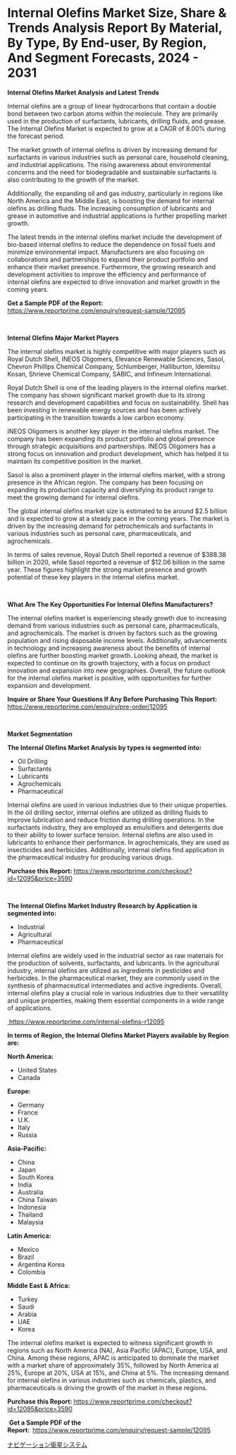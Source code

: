 <p><h1>Internal Olefins Market Size, Share & Trends Analysis Report By Material, By Type, By End-user, By Region, And Segment Forecasts, 2024 - 2031</h1></p><p><strong>Internal Olefins Market Analysis and Latest Trends</strong></p>
<p><p>Internal olefins are a group of linear hydrocarbons that contain a double bond between two carbon atoms within the molecule. They are primarily used in the production of surfactants, lubricants, drilling fluids, and grease. The Internal Olefins Market is expected to grow at a CAGR of 8.00% during the forecast period.</p><p>The market growth of internal olefins is driven by increasing demand for surfactants in various industries such as personal care, household cleaning, and industrial applications. The rising awareness about environmental concerns and the need for biodegradable and sustainable surfactants is also contributing to the growth of the market.</p><p>Additionally, the expanding oil and gas industry, particularly in regions like North America and the Middle East, is boosting the demand for internal olefins as drilling fluids. The increasing consumption of lubricants and grease in automotive and industrial applications is further propelling market growth.</p><p>The latest trends in the internal olefins market include the development of bio-based internal olefins to reduce the dependence on fossil fuels and minimize environmental impact. Manufacturers are also focusing on collaborations and partnerships to expand their product portfolio and enhance their market presence. Furthermore, the growing research and development activities to improve the efficiency and performance of internal olefins are expected to drive innovation and market growth in the coming years.</p></p>
<p><strong>Get a Sample PDF of the Report:&nbsp;</strong> <a href="https://www.reportprime.com/enquiry/request-sample/12095">https://www.reportprime.com/enquiry/request-sample/12095</a></p>
<p>&nbsp;</p>
<p><strong>Internal Olefins Major Market Players</strong></p>
<p><p>The internal olefins market is highly competitive with major players such as Royal Dutch Shell, INEOS Oligomers, Elevance Renewable Sciences, Sasol, Chevron Phillips Chemical Company, Schlumberger, Halliburton, Idemitsu Kosan, Shrieve Chemical Company, SABIC, and Infineum International.</p><p>Royal Dutch Shell is one of the leading players in the internal olefins market. The company has shown significant market growth due to its strong research and development capabilities and focus on sustainability. Shell has been investing in renewable energy sources and has been actively participating in the transition towards a low carbon economy.</p><p>INEOS Oligomers is another key player in the internal olefins market. The company has been expanding its product portfolio and global presence through strategic acquisitions and partnerships. INEOS Oligomers has a strong focus on innovation and product development, which has helped it to maintain its competitive position in the market.</p><p>Sasol is also a prominent player in the internal olefins market, with a strong presence in the African region. The company has been focusing on expanding its production capacity and diversifying its product range to meet the growing demand for internal olefins.</p><p>The global internal olefins market size is estimated to be around $2.5 billion and is expected to grow at a steady pace in the coming years. The market is driven by the increasing demand for petrochemicals and surfactants in various industries such as personal care, pharmaceuticals, and agrochemicals.</p><p>In terms of sales revenue, Royal Dutch Shell reported a revenue of $388.38 billion in 2020, while Sasol reported a revenue of $12.06 billion in the same year. These figures highlight the strong market presence and growth potential of these key players in the internal olefins market.</p></p>
<p>&nbsp;</p>
<p><strong>What Are The Key Opportunities For Internal Olefins Manufacturers?</strong></p>
<p><p>The internal olefins market is experiencing steady growth due to increasing demand from various industries such as personal care, pharmaceuticals, and agrochemicals. The market is driven by factors such as the growing population and rising disposable income levels. Additionally, advancements in technology and increasing awareness about the benefits of internal olefins are further boosting market growth. Looking ahead, the market is expected to continue on its growth trajectory, with a focus on product innovation and expansion into new geographies. Overall, the future outlook for the internal olefins market is positive, with opportunities for further expansion and development.</p></p>
<p><strong>Inquire or Share Your Questions If Any Before Purchasing This Report:</strong> <a href="https://www.reportprime.com/enquiry/pre-order/12095">https://www.reportprime.com/enquiry/pre-order/12095</a></p>
<p>&nbsp;</p>
<p><strong>Market Segmentation</strong></p>
<p><strong>The Internal Olefins Market Analysis by types is segmented into:</strong></p>
<p><ul><li>Oil Drilling</li><li>Surfactants</li><li>Lubricants</li><li>Agrochemicals</li><li>Pharmaceutical</li></ul></p>
<p><p>Internal olefins are used in various industries due to their unique properties. In the oil drilling sector, internal olefins are utilized as drilling fluids to improve lubrication and reduce friction during drilling operations. In the surfactants industry, they are employed as emulsifiers and detergents due to their ability to lower surface tension. Internal olefins are also used in lubricants to enhance their performance. In agrochemicals, they are used as insecticides and herbicides. Additionally, internal olefins find application in the pharmaceutical industry for producing various drugs.</p></p>
<p><strong>Purchase this Report:&nbsp;</strong><a href="https://www.reportprime.com/checkout?id=12095&price=3590">https://www.reportprime.com/checkout?id=12095&price=3590</a></p>
<p>&nbsp;</p>
<p><strong>The Internal Olefins Market Industry Research by Application is segmented into:</strong></p>
<p><ul><li>Industrial</li><li>Agricultural</li><li>Pharmaceutical</li></ul></p>
<p><p>Internal olefins are widely used in the industrial sector as raw materials for the production of solvents, surfactants, and lubricants. In the agricultural industry, internal olefins are utilized as ingredients in pesticides and herbicides. In the pharmaceutical market, they are commonly used in the synthesis of pharmaceutical intermediates and active ingredients. Overall, internal olefins play a crucial role in various industries due to their versatility and unique properties, making them essential components in a wide range of applications.</p></p>
<p><a href="https://www.reportprime.com/internal-olefins-r12095">&nbsp;https://www.reportprime.com/internal-olefins-r12095</a></p>
<p><strong>In terms of Region, the Internal Olefins Market Players available by Region are:</strong></p>
<p>
    <p> <strong> North America: </strong>
        <ul>
            <li>United States</li>
            <li>Canada</li>
        </ul>
        </p> 
    <p> <strong> Europe: </strong>
        <ul>
            <li>Germany</li>
            <li>France</li>
            <li>U.K.</li>
            <li>Italy</li>
            <li>Russia</li>
        </ul>
        </p> 
    <p> <strong> Asia-Pacific: </strong>
        <ul>
            <li>China</li>
            <li>Japan</li>
            <li>South Korea</li>
            <li>India</li>
            <li>Australia</li>
            <li>China Taiwan</li>
            <li>Indonesia</li>
            <li>Thailand</li>
            <li>Malaysia</li>
        </ul>
        </p> 
    <p> <strong> Latin America: </strong>
        <ul>
            <li>Mexico</li>
            <li>Brazil</li>
            <li>Argentina Korea</li>
            <li>Colombia</li>
        </ul>
        </p> 
    <p> <strong> Middle East & Africa: </strong>
        <ul>
            <li>Turkey</li>
            <li>Saudi</li>
            <li>Arabia</li>
            <li>UAE</li>
            <li>Korea</li>
        </ul>
    </p>
    </p>
<p><p>The internal olefins market is expected to witness significant growth in regions such as North America (NA), Asia Pacific (APAC), Europe, USA, and China. Among these regions, APAC is anticipated to dominate the market with a market share of approximately 35%, followed by North America at 25%, Europe at 20%, USA at 15%, and China at 5%. The increasing demand for internal olefins in various industries such as chemicals, plastics, and pharmaceuticals is driving the growth of the market in these regions.</p></p>
<p><strong>Purchase this Report: </strong><a href="https://www.reportprime.com/checkout?id=12095&price=3590">https://www.reportprime.com/checkout?id=12095&price=3590</a></p>
<p>&nbsp;<strong>Get a Sample PDF of the Report:&nbsp;&nbsp;</strong><a href="https://www.reportprime.com/enquiry/request-sample/12095">https://www.reportprime.com/enquiry/request-sample/12095</a></p>
<p><strong></strong></p>
<p><p><a href="https://medium.com/@addiehirthe05/2024%E5%B9%B4%E3%81%8B%E3%82%892031%E5%B9%B4%E3%81%BE%E3%81%A7%E3%81%AE%E6%9C%9F%E9%96%93%E3%81%AB%E4%BA%88%E6%B8%AC%E3%81%95%E3%82%8C%E3%82%8B%E3%83%8A%E3%83%93%E3%82%B2%E3%83%BC%E3%82%B7%E3%83%A7%E3%83%B3%E8%A1%9B%E6%98%9F%E3%82%B7%E3%82%B9%E3%83%86%E3%83%A0%E5%B8%82%E5%A0%B4%E3%81%AE%E5%88%86%E6%9E%90%E3%81%A8%E8%A6%8F%E6%A8%A1-6453fb08de6a">ナビゲーション衛星システム</a></p></p>